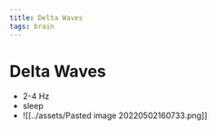 ```yaml
---
title: Delta Waves
tags: brain
---
```


# Delta Waves
- 2-4 Hz 
- sleep
- ![[../assets/Pasted image 20220502160733.png]]


































